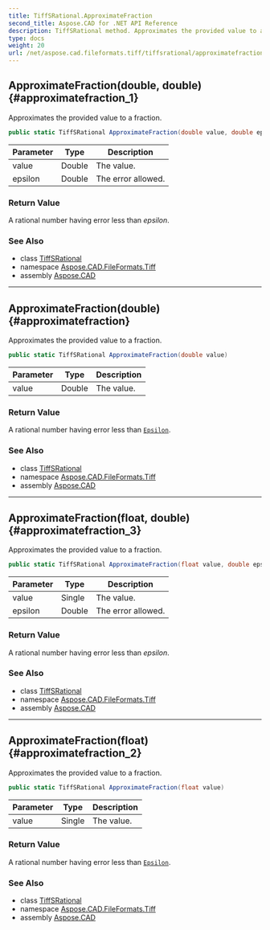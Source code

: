 ```yaml
---
title: TiffSRational.ApproximateFraction
second_title: Aspose.CAD for .NET API Reference
description: TiffSRational method. Approximates the provided value to a fraction
type: docs
weight: 20
url: /net/aspose.cad.fileformats.tiff/tiffsrational/approximatefraction/
---
```

## ApproximateFraction(double, double) {#approximatefraction_1}

Approximates the provided value to a fraction.

```csharp
public static TiffSRational ApproximateFraction(double value, double epsilon)
```

| Parameter | Type | Description |
| --- | --- | --- |
| value | Double | The value. |
| epsilon | Double | The error allowed. |

### Return Value

A rational number having error less than *epsilon*.

### See Also

* class [TiffSRational](../)
* namespace [Aspose.CAD.FileFormats.Tiff](../../tiffsrational/)
* assembly [Aspose.CAD](../../../)

---

## ApproximateFraction(double) {#approximatefraction}

Approximates the provided value to a fraction.

```csharp
public static TiffSRational ApproximateFraction(double value)
```

| Parameter | Type | Description |
| --- | --- | --- |
| value | Double | The value. |

### Return Value

A rational number having error less than [`Epsilon`](../epsilon/).

### See Also

* class [TiffSRational](../)
* namespace [Aspose.CAD.FileFormats.Tiff](../../tiffsrational/)
* assembly [Aspose.CAD](../../../)

---

## ApproximateFraction(float, double) {#approximatefraction_3}

Approximates the provided value to a fraction.

```csharp
public static TiffSRational ApproximateFraction(float value, double epsilon)
```

| Parameter | Type | Description |
| --- | --- | --- |
| value | Single | The value. |
| epsilon | Double | The error allowed. |

### Return Value

A rational number having error less than *epsilon*.

### See Also

* class [TiffSRational](../)
* namespace [Aspose.CAD.FileFormats.Tiff](../../tiffsrational/)
* assembly [Aspose.CAD](../../../)

---

## ApproximateFraction(float) {#approximatefraction_2}

Approximates the provided value to a fraction.

```csharp
public static TiffSRational ApproximateFraction(float value)
```

| Parameter | Type | Description |
| --- | --- | --- |
| value | Single | The value. |

### Return Value

A rational number having error less than [`Epsilon`](../epsilon/).

### See Also

* class [TiffSRational](../)
* namespace [Aspose.CAD.FileFormats.Tiff](../../tiffsrational/)
* assembly [Aspose.CAD](../../../)


